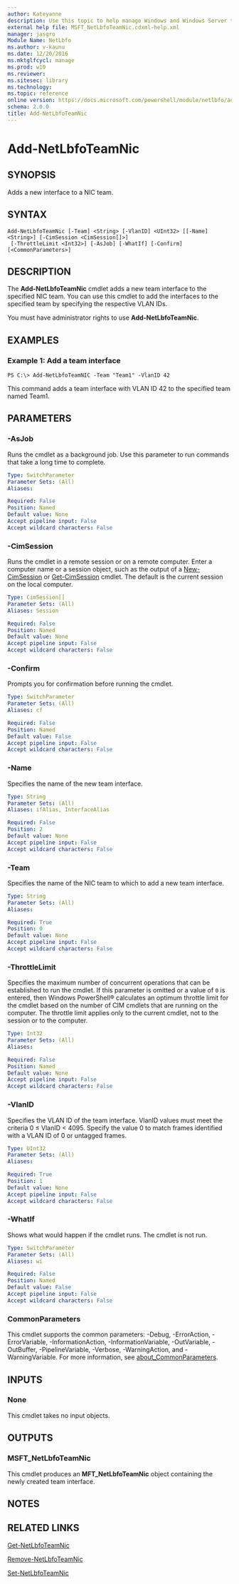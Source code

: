 ```yaml
---
author: Kateyanne
description: Use this topic to help manage Windows and Windows Server technologies with Windows PowerShell.
external help file: MSFT_NetLbfoTeamNic.cdxml-help.xml
manager: jasgro
Module Name: NetLbfo
ms.author: v-kaunu
ms.date: 12/20/2016
ms.mktglfcycl: manage
ms.prod: w10
ms.reviewer: 
ms.sitesec: library
ms.technology: 
ms.topic: reference
online version: https://docs.microsoft.com/powershell/module/netlbfo/add-netlbfoteamnic?view=windowsserver2019-ps&wt.mc_id=ps-gethelp
schema: 2.0.0
title: Add-NetLbfoTeamNic
---
```


# Add-NetLbfoTeamNic

## SYNOPSIS
Adds a new interface to a NIC team.

## SYNTAX

```
Add-NetLbfoTeamNic [-Team] <String> [-VlanID] <UInt32> [[-Name] <String>] [-CimSession <CimSession[]>]
 [-ThrottleLimit <Int32>] [-AsJob] [-WhatIf] [-Confirm] [<CommonParameters>]
```

## DESCRIPTION
The **Add-NetLbfoTeamNic** cmdlet adds a new team interface to the specified NIC team.
You can use this cmdlet to add the interfaces to the specified team by specifying the respective VLAN IDs.

You must have administrator rights to use **Add-NetLbfoTeamNic**.

## EXAMPLES

### Example 1: Add a team interface
```
PS C:\> Add-NetLbfoTeamNIC -Team "Team1" -VlanID 42
```

This command adds a team interface with VLAN ID 42 to the specified team named Team1.

## PARAMETERS

### -AsJob
Runs the cmdlet as a background job. Use this parameter to run commands that take a long time to complete.

```yaml
Type: SwitchParameter
Parameter Sets: (All)
Aliases: 

Required: False
Position: Named
Default value: None
Accept pipeline input: False
Accept wildcard characters: False
```

### -CimSession
Runs the cmdlet in a remote session or on a remote computer.
Enter a computer name or a session object, such as the output of a [New-CimSession](https://go.microsoft.com/fwlink/p/?LinkId=227967) or [Get-CimSession](https://go.microsoft.com/fwlink/p/?LinkId=227966) cmdlet.
The default is the current session on the local computer.

```yaml
Type: CimSession[]
Parameter Sets: (All)
Aliases: Session

Required: False
Position: Named
Default value: None
Accept pipeline input: False
Accept wildcard characters: False
```

### -Confirm
Prompts you for confirmation before running the cmdlet.

```yaml
Type: SwitchParameter
Parameter Sets: (All)
Aliases: cf

Required: False
Position: Named
Default value: False
Accept pipeline input: False
Accept wildcard characters: False
```

### -Name
Specifies the name of the new team interface.

```yaml
Type: String
Parameter Sets: (All)
Aliases: ifAlias, InterfaceAlias

Required: False
Position: 2
Default value: None
Accept pipeline input: False
Accept wildcard characters: False
```

### -Team
Specifies the name of the NIC team to which to add a new team interface.

```yaml
Type: String
Parameter Sets: (All)
Aliases: 

Required: True
Position: 0
Default value: None
Accept pipeline input: False
Accept wildcard characters: False
```

### -ThrottleLimit
Specifies the maximum number of concurrent operations that can be established to run the cmdlet.
If this parameter is omitted or a value of `0` is entered, then Windows PowerShell® calculates an optimum throttle limit for the cmdlet based on the number of CIM cmdlets that are running on the computer.
The throttle limit applies only to the current cmdlet, not to the session or to the computer.

```yaml
Type: Int32
Parameter Sets: (All)
Aliases: 

Required: False
Position: Named
Default value: None
Accept pipeline input: False
Accept wildcard characters: False
```

### -VlanID
Specifies the VLAN ID of the team interface.
VlanID values must meet the criteria 0 ≤ VlanID \< 4095.
Specify the value 0 to match frames identified with a VLAN ID of 0 or untagged frames.

```yaml
Type: UInt32
Parameter Sets: (All)
Aliases: 

Required: True
Position: 1
Default value: None
Accept pipeline input: False
Accept wildcard characters: False
```

### -WhatIf
Shows what would happen if the cmdlet runs.
The cmdlet is not run.

```yaml
Type: SwitchParameter
Parameter Sets: (All)
Aliases: wi

Required: False
Position: Named
Default value: False
Accept pipeline input: False
Accept wildcard characters: False
```

### CommonParameters
This cmdlet supports the common parameters: -Debug, -ErrorAction, -ErrorVariable, -InformationAction, -InformationVariable, -OutVariable, -OutBuffer, -PipelineVariable, -Verbose, -WarningAction, and -WarningVariable. For more information, see [about_CommonParameters](https://go.microsoft.com/fwlink/?LinkID=113216).

## INPUTS

### None
This cmdlet takes no input objects.

## OUTPUTS

### MSFT_NetLbfoTeamNic
This cmdlet produces an **MFT_NetLbfoTeamNic** object containing the newly created team interface.

## NOTES

## RELATED LINKS

[Get-NetLbfoTeamNic](./Get-NetLbfoTeamNic.md)

[Remove-NetLbfoTeamNic](./Remove-NetLbfoTeamNic.md)

[Set-NetLbfoTeamNic](./Set-NetLbfoTeamNic.md)

